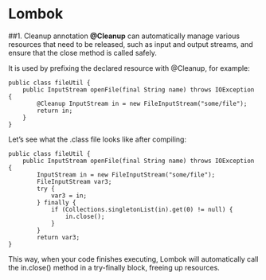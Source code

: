 # Lombok

##1. Cleanup annotation
**@Cleanup** can automatically manage various resources that need to be released, such as input and output streams, and ensure that the close method is called safely.

It is used by prefixing the declared resource with @Cleanup, for example:
```
public class fileUtil {
    public InputStream openFile(final String name) throws IOException {
        @Cleanup InputStream in = new FileInputStream("some/file");
        return in;
    }
}
```
Let’s see what the .class file looks like after compiling:
```
public class fileUtil {
    public InputStream openFile(final String name) throws IOException {
        InputStream in = new FileInputStream("some/file");
        FileInputStream var3;
        try {
            var3 = in;
        } finally {
            if (Collections.singletonList(in).get(0) != null) {
                in.close();
            }
        }
        return var3;
}
```
This way, when your code finishes executing, Lombok will automatically call the in.close() method in a try-finally block, freeing up resources.


